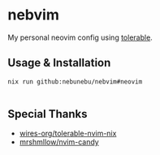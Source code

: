 # nebvim

My personal neovim config using [tolerable](https://github.com/wires-org/tolerable-nvim-nix).

## Usage & Installation

```sh
nix run github:nebunebu/nebvim#neovim
```

```nix
```

## Special Thanks

- [wires-org/tolerable-nvim-nix](https://github.com/wires-org/tolerable-nvim-nix)
- [mrshmllow/nvim-candy](https://github.com/mrshmllow/nvim-candy)
